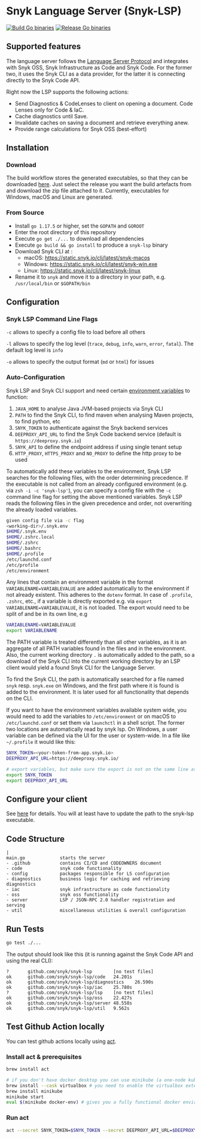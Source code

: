 # Snyk Language Server (Snyk-LSP)
[![Build Go binaries](https://github.com/snyk/snyk-ls/actions/workflows/build.yaml/badge.svg)](https://github.com/snyk/snyk-ls/actions/workflows/build.yaml)
[![Release Go binaries](https://github.com/snyk/snyk-ls/actions/workflows/release.yaml/badge.svg)](https://github.com/snyk/snyk-ls/actions/workflows/release.yaml)

## Supported features
The language server follows
the [Language Server Protocol](https://microsoft.github.io/language-server-protocol/specifications/specification-current/)
and integrates with Snyk OSS, Snyk Infrastructure as Code and Snyk Code. For the former two, it uses the Snyk CLI as a
data provider, for the latter it is connecting directly to the Snyk Code API.

Right now the LSP supports the following actions:

- Send Diagnostics & CodeLenses to client on opening a document. Code Lenses only for Code & IaC.
- Cache diagnostics until Save.
- Invalidate caches on saving a document and retrieve everything anew.
- Provide range calculations for Snyk OSS (best-effort)

## Installation

### Download

The build workflow stores the generated executables, so that they can be
downloaded [here](https://github.com/snyk/snyk-lsp/releases/tag/latest). Just select the release you want the build
artefacts from and download the zip file attached to it. Currently, executables for Windows, macOS and Linux are
generated.

### From Source

- Install `go 1.17.5` or higher, set the `GOPATH` and `GOROOT`
- Enter the root directory of this repository
- Execute `go get ./...` to download all dependencies
- Execute `go build && go install` to produce a `snyk-lsp` binary
- Download Snyk CLI at :
    - macOS: https://static.snyk.io/cli/latest/snyk-macos
    - Windows: https://static.snyk.io/cli/latest/snyk-win.exe
    - Linux: https://static.snyk.io/cli/latest/snyk-linux
- Rename it to `snyk` and move it to a directory in your path, e.g. `/usr/local/bin` or `$GOPATH/bin`

## Configuration

### Snyk LSP Command Line Flags

`-c` allows to specify a config file to load before all others

`-l` allows to specify the log level (`trace`, `debug`, `info`, `warn`, `error`, `fatal`). The default log level
is `info`

`-o` allows to specify the output format (`md` or `html`) for issues

### Auto-Configuration

Snyk LSP and Snyk CLI support and need
certain [environment variables](https://docs.snyk.io/features/snyk-cli/commands/code#https_proxy-and-http_proxy) to
function:

1. `JAVA_HOME` to analyse Java JVM-based projects via Snyk CLI
2. `PATH` to find the Snyk CLI, to find maven when analysing Maven projects, to find python, etc
3. `SNYK_TOKEN` to authenticate against the Snyk backend services
4. `DEEPROXY_API_URL` to find the Snyk Code backend service (default is `https://deeproxy.snyk.io`)
5. `SNYK_API` to define the endpoint address if using single tenant setup
6. `HTTP_PROXY`, `HTTPS_PROXY` and `NO_PROXY` to define the http proxy to be used

To automatically add these variables to the environment, Snyk LSP searches for the following files, with the order
determining precedence. If the executable is not called from an already configured environment (e.g. via
`zsh -i -c 'snyk-lsp'`), you can specify a config file with the `-c` command line flag for setting the above mentioned
variables. Snyk LSP reads the following files in the given precedence and order, not overwriting the already loaded
variables.

```bash
given config file via -c flag
<working-dir>/.snyk.env
$HOME/.snyk.env
$HOME/.zshrc.local
$HOME/.zshrc
$HOME/.bashrc
$HOME/.profile
/etc/launchd.conf
/etc/profile
/etc/environment
```

Any lines that contain an environment variable in the format
`VARIABLENAME=VARIABLEVALUE` are added automatically to the environment if not already existent. This adheres to the
`dotenv` format. In case of `.profile`, `.zshrc`, etc., if a variable is directly exported e.g. via
`export VARIABLENAME=VARIABLEVALUE`, it is not loaded. The export would need to be split of and be in its own line, e.g

```bash
VARIABLENAME=VARIABLEVALUE
export VARIABLENAME
```

The PATH variable is treated differently than all other variables, as it is an aggregate of all PATH variables found in
the files and in the environment. Also, the current working directory `.` is automatically added to the path, so a
download of the Snyk CLI into the current working directory by an LSP client would yield a found Snyk CLI for the
Language Server.

To find the Snyk CLI, the path is automatically searched for a file named `snyk` resp. `snyk.exe` on Windows, and the
first path where it is found is added to the environment. It is later used for all functionality that depends on the
CLI.

If you want to have the environment variables available system wide, you would need to add the variables
to `/etc/environment` or on macOS to `/etc/launchd.conf` or set them via `launchctl` in a shell script. The former two
locations are automatically read by snyk lsp. On Windows, a user variable can be defined via the UI for the user or
system-wide. In a file like `~/.profile` it would like this:

```bash
SNYK_TOKEN=<your-token-from-app.snyk.io>
DEEPROXY_API_URL=https://deeproxy.snyk.io/

# export variables, but make sure the export is not on the same line as the variable definition
export SNYK_TOKEN
export DEEPROXY_API_URL
```

## Configure your client
See [here](https://docs.google.com/document/d/1nUAt4ckza1y1PEE3p4BUsnlmQkE4ltuYURJkYeusYpA/) for details.
You will at least have to update the path to the snyk-lsp executable.

## Code Structure
```
|
main.go             starts the server
- .github           contains CI/CD and CODEOWNERS document
- code              snyk code functionality
- config            packages responsible for LS configuration
- diagnostics       business logic for caching and retrieving diagnostics
- iac               snyk infrastructure as code functionality
- oss               snyk oss functionality
- server            LSP / JSON-RPC 2.0 handler registration and serving
- util              miscellaneous utilities & overall configuration
```

## Run Tests

```bash
go test ./...
```

The output should look like this (it is running against the Snyk Code API and using the real CLI):

```
?       github.com/snyk/snyk-lsp        [no test files]
ok      github.com/snyk/snyk-lsp/code   24.201s
ok      github.com/snyk/snyk-lsp/diagnostics    26.590s
ok      github.com/snyk/snyk-lsp/iac    25.780s
?       github.com/snyk/snyk-lsp/lsp    [no test files]
ok      github.com/snyk/snyk-lsp/oss    22.427s
ok      github.com/snyk/snyk-lsp/server 48.558s
ok      github.com/snyk/snyk-lsp/util   9.562s
```

## Test Github Action locally

You can test github actions locally using [act](https://github.com/nektos/act).

### Install act & prerequisites

```bash
brew install act

# if you don't have docker desktop you can use minikube (a one-node kubernetes distribution)
brew install --cask virtualbox # you need to enable the virtualbox extension in macOS settings
brew install minikube
minikube start
eval $(minikube docker-env) # gives you a fully functional docker environment
```

### Run act

```bash
act --secret SNYK_TOKEN=$SNYK_TOKEN --secret DEEPROXY_API_URL=$DEEPROXY_API_URL
```
